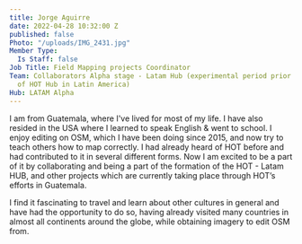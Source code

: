 ```yaml
---
title: Jorge Aguirre
date: 2022-04-28 10:32:00 Z
published: false
Photo: "/uploads/IMG_2431.jpg"
Member Type:
  Is Staff: false
Job Title: Field Mapping projects Coordinator
Team: Collaborators Alpha stage - Latam Hub (experimental period prior to the creation
  of HOT Hub in Latin America)
Hub: LATAM Alpha
---
```


I am from Guatemala, where I've lived for most of my life. I have also resided in the USA where I learned to speak English & went to school. I enjoy editing on OSM, which I have been doing since 2015, and now try to teach others how to map correctly. I had already heard of HOT before and had contributed to it in several different forms. Now I am excited to be a part of it by collaborating and being a part of the formation of the HOT - Latam HUB, and other projects which are currently taking place through HOT’s efforts in Guatemala.

I find it fascinating to travel and learn about other cultures in general and have had the opportunity to do so, having already visited many countries in almost all continents around the globe, while obtaining imagery to edit OSM from.